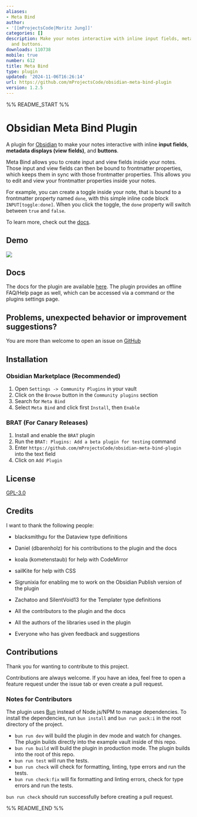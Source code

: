 ```yaml
---
aliases:
- Meta Bind
author:
- '[[mProjectsCode|Moritz Jung]]'
categories: []
description: Make your notes interactive with inline input fields, metadata displays,
  and buttons.
downloads: 110738
mobile: true
number: 612
title: Meta Bind
type: plugin
updated: '2024-11-06T16:26:14'
url: https://github.com/mProjectsCode/obsidian-meta-bind-plugin
version: 1.2.5
---
```


%% README_START %%

# Obsidian Meta Bind Plugin

A plugin for [Obsidian](https://obsidian.md/) to make your notes interactive with inline **input fields**, **metadata displays (view fields)**, and **buttons**.

Meta Bind allows you to create input and view fields inside your notes.
Those input and view fields can then be bound to frontmatter properties, which keeps them in sync with those frontmatter properties.
This allows you to edit and view your frontmatter properties inside your notes.

For example, you can create a toggle inside your note, that is bound to a frontmatter property named `done`, with this simple inline code block `INPUT[toggle:done]`.
When you click the toggle, the `done` property will switch between `true` and `false`.

To learn more, check out the [docs](https://mprojectscode.github.io/obsidian-meta-bind-plugin-docs).

## Demo

![](https://github.com/mProjectsCode/obsidian-meta-bind-plugin/raw/master/images/meta-bind-plugin-demo-3-gif.gif)

## Docs

The docs for the plugin are available [here](https://mprojectscode.github.io/obsidian-meta-bind-plugin-docs).
The plugin provides an offline FAQ/Help page as well, which can be accessed via a command or the plugins settings page.

## Problems, unexpected behavior or improvement suggestions?

You are more than welcome to open an issue on [GitHub](https://github.com/mProjectsCode/obsidian-meta-bind-plugin/issues)

## Installation

### Obsidian Marketplace (Recommended)

1. Open `Settings -> Community Plugins` in your vault
2. Click on the `Browse` button in the `Community plugins` section
3. Search for `Meta Bind`
4. Select `Meta Bind` and click first `Install`, then `Enable`

### BRAT (For Canary Releases)

1. Install and enable the `BRAT` plugin
2. Run the `BRAT: Plugins: Add a beta plugin for testing` command
3. Enter `https://github.com/mProjectsCode/obsidian-meta-bind-plugin` into the text field
4. Click on `Add Plugin`

## License

[GPL-3.0](https://choosealicense.com/licenses/gpl-3.0/)

## Credits

I want to thank the following people:

-   blacksmithgu for the Dataview type definitions
-   Daniel (dbarenholz) for his contributions to the plugin and the docs
-   koala (kometenstaub) for help with CodeMirror
-   sailKite for help with CSS
-   Sigrunixia for enabling me to work on the Obsidian Publish version of the plugin
-   Zachatoo and SilentVoid13 for the Templater type definitions

-   All the contributors to the plugin and the docs
-   All the authors of the libraries used in the plugin
-   Everyone who has given feedback and suggestions

## Contributions

Thank you for wanting to contribute to this project.

Contributions are always welcome. If you have an idea, feel free to open a feature request under the issue tab or even create a pull request.

### Notes for Contributors

The plugin uses [Bun](https://bun.sh/) instead of Node.js/NPM to manage dependencies.
To install the dependencies, run `bun install` and `bun run pack:i` in the root directory of the project.

-   `bun run dev` will build the plugin in dev mode and watch for changes. The plugin builds directly into the example vault inside of this repo.
-   `bun run build` will build the plugin in production mode. The plugin builds into the root of this repo.
-   `bun run test` will run the tests.
-   `bun run check` will check for formatting, linting, type errors and run the tests.
-   `bun run check:fix` will fix formatting and linting errors, check for type errors and run the tests.

`bun run check` should run successfully before creating a pull request.


%% README_END %%